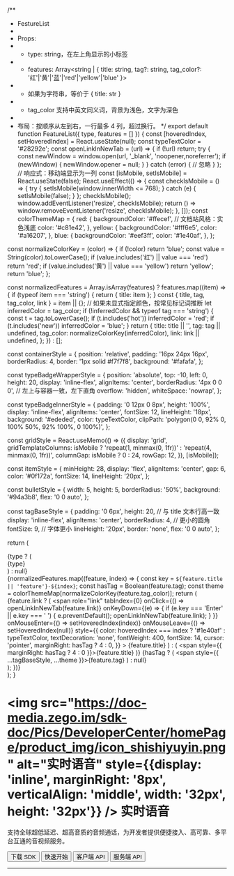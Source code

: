 /**
 * FestureList
 *
 * Props:
 * - type: string，在左上角显示的小标签
 * - features: Array<string | { title: string, tag?: string, tag_color?: '红'|'黄'|'蓝'|'red'|'yellow'|'blue' }>
 *   - 如果为字符串，等价于 { title: str }
 *   - tag_color 支持中英文同义词，背景为浅色，文字为深色
 *
 * 布局：按顺序从左到右，一行最多 4 列，超过换行。
 */
export default function FeatureList({ type, features = [] }) {
  const [hoveredIndex, setHoveredIndex] = React.useState(null);
  const typeTextColor = '#28292e';
  const openLinkInNewTab = (url) => {
    if (!url) return;
    try {
      const newWindow = window.open(url, '_blank', 'noopener,noreferrer');
      if (newWindow) {
        newWindow.opener = null;
      }
    } catch (error) {
      // 忽略
    }
  };
  // 响应式：移动端显示为一列
  const [isMobile, setIsMobile] = React.useState(false);
  React.useEffect(() => {
    const checkIsMobile = () => {
      try {
        setIsMobile(window.innerWidth <= 768);
      } catch (e) {
        setIsMobile(false);
      }
    };
    checkIsMobile();
    window.addEventListener('resize', checkIsMobile);
    return () => window.removeEventListener('resize', checkIsMobile);
  }, []);
  const colorThemeMap = {
    red: {
      backgroundColor: '#ffecef', // 文档站风格：实色浅底
      color: '#c81e42',
    },
    yellow: {
      backgroundColor: '#fff6e5',
      color: '#a16207',
    },
    blue: {
      backgroundColor: '#eef3ff',
      color: '#1e40af',
    },
  };

  const normalizeColorKey = (color) => {
    if (!color) return 'blue';
    const value = String(color).toLowerCase();
    if (value.includes('红') || value === 'red') return 'red';
    if (value.includes('黄') || value === 'yellow') return 'yellow';
    return 'blue';
  };

  const normalizedFeatures = Array.isArray(features)
    ? features.map((item) => {
        if (typeof item === 'string') {
          return { title: item };
        }
        const { title, tag, tag_color, link } = item || {};
        // 如果未显式指定颜色，按常见标记词推断
        let inferredColor = tag_color;
        if (!inferredColor && typeof tag === 'string') {
          const t = tag.toLowerCase();
          if (t.includes('hot')) inferredColor = 'red';
          if (t.includes('new')) inferredColor = 'blue';
        }
        return {
          title: title || '',
          tag: tag || undefined,
          tag_color: normalizeColorKey(inferredColor),
          link: link || undefined,
        };
      })
    : [];

  const containerStyle = {
    position: 'relative',
    padding: '16px 24px 16px',
    borderRadius: 4,
    border: '1px solid #f7f7f8',
    background: '#fafafa',
  };

  const typeBadgeWrapperStyle = {
    position: 'absolute',
    top: -10,
    left: 0,
    height: 20,
    display: 'inline-flex',
    alignItems: 'center',
    borderRadius: '4px 0 0 0', // 左上与容器一致，左下直角
    overflow: 'hidden',
    whiteSpace: 'nowrap',
  };

  const typeBadgeInnerStyle = {
    padding: '0 12px 0 8px',
    height: '100%',
    display: 'inline-flex',
    alignItems: 'center',
    fontSize: 12,
    lineHeight: '18px',
    background: '#ededed',
    color: typeTextColor,
    clipPath: 'polygon(0 0, 92% 0, 100% 50%, 92% 100%, 0 100%)',
  };

  const gridStyle = React.useMemo(() => ({
    display: 'grid',
    gridTemplateColumns: isMobile ? 'repeat(1, minmax(0, 1fr))' : 'repeat(4, minmax(0, 1fr))',
    columnGap: isMobile ? 0 : 24,
    rowGap: 12,
  }), [isMobile]);

  const itemStyle = {
    minHeight: 28,
    display: 'flex',
    alignItems: 'center',
    gap: 6,
    color: '#0f172a',
    fontSize: 14,
    lineHeight: '20px',
  };

  const bulletStyle = {
    width: 5,
    height: 5,
    borderRadius: '50%',
    background: '#94a3b8',
    flex: '0 0 auto',
  };

  const tagBaseStyle = {
    padding: '0 6px',
    height: 20, // 与 title 文本行高一致
    display: 'inline-flex',
    alignItems: 'center',
    borderRadius: 4, // 更小的圆角
    fontSize: 9, // 字体更小
    lineHeight: '20px',
    border: 'none',
    flex: '0 0 auto',
  };

  return (
    <div style={containerStyle}>
      {type ? (
        <div style={typeBadgeWrapperStyle}>
          <div style={typeBadgeInnerStyle}>{type}</div>
        </div>
      ) : null}
      <div style={gridStyle}>
        {normalizedFeatures.map((feature, index) => {
          const key = `${feature.title || 'feature'}-${index}`;
          const hasTag = Boolean(feature.tag);
          const theme = colorThemeMap[normalizeColorKey(feature.tag_color)];
          return (
            <div key={key} style={itemStyle}>
              <span style={bulletStyle} />
              {feature.link ? (
                <span
                  role="link"
                  tabIndex={0}
                  onClick={() => openLinkInNewTab(feature.link)}
                  onKeyDown={(e) => {
                    if (e.key === 'Enter' || e.key === ' ') {
                      e.preventDefault();
                      openLinkInNewTab(feature.link);
                    }
                  }}
                  onMouseEnter={() => setHoveredIndex(index)}
                  onMouseLeave={() => setHoveredIndex(null)}
                  style={{
                    color: hoveredIndex === index ? '#1e40af' : typeTextColor,
                    textDecoration: 'none',
                    fontWeight: 400,
                    fontSize: 14,
                    cursor: 'pointer',
                    marginRight: hasTag ? 4 : 0,
                  }}
                >
                  {feature.title}
                </span>
              ) : (
                <span style={{ marginRight: hasTag ? 4 : 0 }}>{feature.title}</span>
              )}
              {hasTag ? (
                <span style={{ ...tagBaseStyle, ...theme }}>{feature.tag}</span>
              ) : null}
            </div>
          );
        })}
      </div>
    </div>
  );
}



# <img src="https://doc-media.zego.im/sdk-doc/Pics/DeveloperCenter/homePage/product_img/icon_shishiyuyin.png" alt="实时语音" style={{display: 'inline', marginRight: '8px', verticalAlign: 'middle', width: '32px', height: '32px'}} /> 实时语音

支持全球超低延迟、超高音质的音频通话，为开发者提供便捷接入、高可靠、多平台互通的音视频服务。

<Button primary-color="NavyBlue" target="_blank" href="/real-time-voice-u3d/client-sdk/download-sdk">下载 SDK</Button>
<Button primary-color="NavyBlue" target="_blank" href="/real-time-voice-u3d/quick-start/implementing-voice-call">快速开始</Button>
<Button primary-color="NavyBlue" target="_blank" href="/real-time-voice-api/overview">客户端 API</Button>
<Button primary-color="NavyBlue" target="_blank" href="/real-time-voice-server/api-reference/overview">服务端 API</Button>

---

<Steps titleSite="h3">
  <Step title="产品介绍" icon="https://doc-media.zego.im/sdk-doc/Pics/Express/overview_catalog/icon_documentation_jianjie.png">
    <FeatureList
      features={        [
                {
                        "title": "概述",
                        "link": "/real-time-voice-u3d/introduction/overview"
                },
                {
                        "title": "产品功能",
                        "link": "/real-time-voice-u3d/introduction/product-feature-list"
                },
                {
                        "title": "实时语音价格说明",
                        "link": "/real-time-voice-u3d/introduction/pricing/rtc"
                },
                {
                        "title": "服务端混流价格说明",
                        "link": "/real-time-voice-u3d/introduction/pricing/server-side-stream-mixing"
                },
                {
                        "title": "CDN 直播价格说明",
                        "link": "/real-time-voice-u3d/introduction/pricing/cdn-live-streaming"
                },
                {
                        "title": "实时音视频 SDK 与实时语音 SDK 差异",
                        "link": "/real-time-voice-u3d/introduction/difference-between-audio-and-video-sdk"
                }
        ]}
    />
  </Step>
  <Step title="快速开始" icon="https://doc-media.zego.im/sdk-doc/Pics/Express/overview_catalog/icon_documentation_kuaisukaishi.png">
    <FeatureList
      features={        [
                {
                        "title": "跑通示例源码",
                        "link": "/real-time-voice-u3d/quick-start/run-example-code"
                },
                {
                        "title": "集成 SDK",
                        "link": "/real-time-voice-u3d/quick-start/integrating-sdk"
                },
                {
                        "title": "实现音频通话",
                        "link": "/real-time-voice-u3d/quick-start/implementing-voice-call"
                },
                {
                        "title": "场景化音视频配置",
                        "link": "/real-time-voice-u3d/quick-start/scenario-based-audio-video-configuration"
                }
        ]}
    />
  </Step>
  <Step title="通信能力" icon="https://doc-media.zego.im/sdk-doc/Pics/Express/overview_catalog/icon_documentation_tongxun.png">
    <FeatureList
      type="基础"
      features={        [
                {
                        "title": "使用 Token 鉴权",
                        "link": "/real-time-voice-u3d/communication/using-token-authentication"
                },
                {
                        "title": "通话前检测",
                        "link": "/real-time-voice-u3d/communication/pre-call-detection"
                },
                {
                        "title": "通话质量监测",
                        "link": "/real-time-voice-u3d/communication/monitor-stream-quality"
                }
        ]}
    />
    <br/>
    <FeatureList
      type="进阶"
      features={        [
                {
                        "title": "多源采集",
                        "link": "/real-time-voice-u3d/communication/multi-source-capture"
                },
                {
                        "title": "云代理",
                        "link": "/real-time-voice-u3d/communication/cloud-proxy"
                },
                {
                        "title": "游戏语音",
                        "link": "/real-time-voice-u3d/communication/range-audio"
                },
                {
                        "title": "万人范围音视频",
                        "link": "/real-time-voice-u3d/communication/mass-scale-range-audio-video"
                },
                {
                        "title": "多人状态实时同步",
                        "link": "/real-time-voice-u3d/communication/sync-users-status"
                }
        ]}
    />
  </Step>
  <Step title="房间能力" icon="https://doc-media.zego.im/sdk-doc/Pics/Express/overview_catalog/icon_documentation_fangjian.png">
    <FeatureList
      type="基础"
      features={        [
                {
                        "title": "房间连接状态说明",
                        "link": "/real-time-voice-u3d/room/room-connection-status"
                }
        ]}
    />
  </Step>
  <Step title="音频能力" icon="https://doc-media.zego.im/sdk-doc/Pics/Express/overview_catalog/icon_documentation_yinpin.png">
    <FeatureList
      type="基础"
      features={        [
                {
                        "title": "音频频谱与音量变化",
                        "link": "/real-time-voice-u3d/audio/sound-level-spectrum"
                },
                {
                        "title": "耳返与声道设置",
                        "link": "/real-time-voice-u3d/audio/headphone-monitor"
                },
                {
                        "title": "音频 3A 处理",
                        "link": "/real-time-voice-u3d/audio/audio-3a-processing"
                }
        ]}
    />
    <br/>
    <FeatureList
      type="进阶"
      features={        [
                {
                        "title": "自定义音频采集与渲染",
                        "link": "/real-time-voice-u3d/audio/custom-audio-capture-and-rendering"
                }
        ]}
    />
  </Step>
  <Step title="直播能力" icon="https://doc-media.zego.im/sdk-doc/Pics/Express/overview_catalog/icon_documentation_zhibo.png">
    <FeatureList
      type="基础"
      features={        [
                {
                        "title": "使用 CDN 直播",
                        "link": "/real-time-voice-u3d/live-streaming/using-cdn-for-live-streaming"
                },
                {
                        "title": "CDN 推流鉴权",
                        "link": "/real-time-voice-u3d/live-streaming/cdn-stream-publishing-authentication"
                },
                {
                        "title": "通过 URL 拉流",
                        "link": "/real-time-voice-u3d/live-streaming/playing-stream-by-url"
                }
        ]}
    />
  </Step>
  <Step title="参考文档" icon="https://doc-media.zego.im/sdk-doc/Pics/Express/overview_catalog/icon_documentation_cankaowendang.png">
    <FeatureList
      features={      [
            {
                  "title": "客户端 API",
                  "link": "/real-time-voice-api/overview"
            },
            {
                  "title": "服务端 API",
                  "link": "/real-time-voice-server/api-reference/overview"
            },
            {
                  "title": "常见错误码",
                  "link": "/real-time-voice-ios/client-sdk/error-code"
            },
            {
                  "title": "常见问题",
                  "link": "/faq/overview"
            }
      ]}
    />
  </Step>
</Steps>